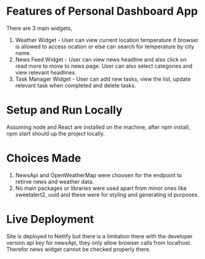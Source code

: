 # Features of Personal Dashboard App

There are 3 main widgets,
  1. Weather Widget - User can view current location temperature if browser is allowed to access ocation or else can search for temperature by city name.
  2. News Feed Widget - User can view news headline and also click on read more to move to news page. User can also select categories and view relevant headlines.
  3. Task Manager Widget - User can add new tasks, view the list, update relevant task when completed and delete tasks.

# Setup and Run Locally

Assuming node and React are installed on the machine, after npm install, npm start should up the project locally.

# Choices Made

1. NewsApi and OpenWeatherMap were choosen for the endpoint to retirve news and weather data.
2. No main packages or libraries were used apart from minor ones like sweetalert2, uuid and these were for styling and generating id purposes.

# Live Deployment

Site is deployed to Netlify but there is a limitation there with the developer version api key for newsApi, they only allow browser calls from localhost. Therefor news widget cannot be checked properly there.
